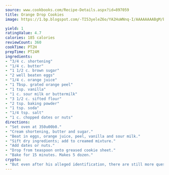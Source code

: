 ```yaml
---
source: www.cookbooks.com/Recipe-Details.aspx?id=897059
title: Orange Drop Cookies
image: https://1.bp.blogspot.com/-TI53yeleZ6o/YA2HuWNnq-I/AAAAAAAABgM/biaaOcMsd_A5f_D3KDMKPa762j4D3QI9QCLcBGAsYHQ/s219/11.png

yield: 1
ratingValue: 4.7
calories: 185 calories
reviewCount: 360
cookTime: PT2H
prepTime: PT24M
ingredients:
- "3/4 c. shortening"
- "1/4 c. butter"
- "1 1/2 c. brown sugar"
- "2 well beaten eggs"
- "1/4 c. orange juice"
- "1 Tbsp. grated orange peel"
- "1 tsp. vanilla"
- "1 c. sour milk or buttermilk"
- "3 1/2 c. sifted flour"
- "2 tsp. baking powder"
- "1 tsp. soda"
- "1/4 tsp. salt"
- "1 c. chopped dates or nuts"
directions:
- "Set oven at 350u00b0."
- "Cream shortening, butter and sugar."
- "Beat in eggs, orange juice, peel, vanilla and sour milk."
- "Sift dry ingredients; add to creamed mixture."
- "Add dates or nuts."
- "Drop from teaspoon onto greased cookie sheet."
- "Bake for 15 minutes. Makes 5 dozen."
crypto:
- "But even after his alleged identification, there are still more questions than answers about the enigmatic creator of Bitcoin."
---
```

